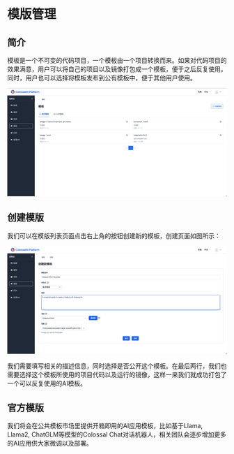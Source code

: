 # 模版管理

## 简介

模板是一个不可变的代码项目，一个模板由一个项目转换而来。如果对代码项目的效果满意，用户可以将自己的项目以及镜像打包成一个模板，便于之后反复使用。同时，用户也可以选择将模板发布到公有模板中，便于其他用户使用。

![Template List](./images/templates/template_list.png)

## 创建模版

我们可以在模版列表页面点击右上角的按钮创建新的模板，创建页面如图所示：

![Create a new template](./images/templates/new_template.png)

我们需要填写相关的描述信息，同时选择是否公开这个模板。在最后两行，我们也需要选择这个模板所使用的项目代码以及运行的镜像，这样一来我们就成功打包了一个可以反复使用的AI模板。

## 官方模版

我们将会在公共模板市场里提供开箱即用的AI应用模板，比如基于Llama, Llama2, ChatGLM等模型的Colossal Chat对话机器人，相关团队会逐步增加更多的AI应用供大家微调以及部署。
